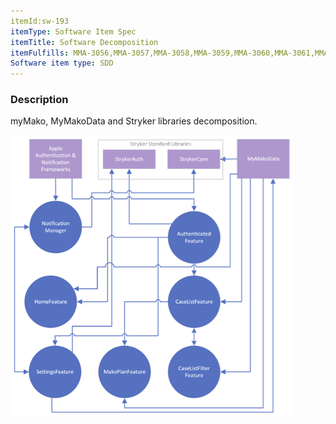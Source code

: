 ```yaml
---
itemId:sw-193
itemType: Software Item Spec
itemTitle: Software Decomposition
itemFulfills: MMA-3056,MMA-3057,MMA-3058,MMA-3059,MMA-3060,MMA-3061,MMA-3062,MMA-3063,MMA-3064,MMA-3065
Software item type: SDD
---
```

### Description
myMako, MyMakoData and Stryker libraries decomposition.

![Decomposition of myMako, MyMakoData and Stryker libraries](./images/sw-193.1.png)
